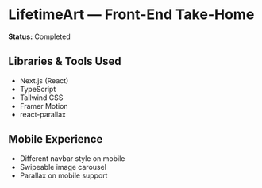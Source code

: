 # LifetimeArt — Front-End Take-Home

**Status:** Completed

## Libraries & Tools Used

- Next.js (React)
- TypeScript
- Tailwind CSS
- Framer Motion
- react-parallax

## Mobile Experience

- Different navbar style on mobile
- Swipeable image carousel
- Parallax on mobile support
